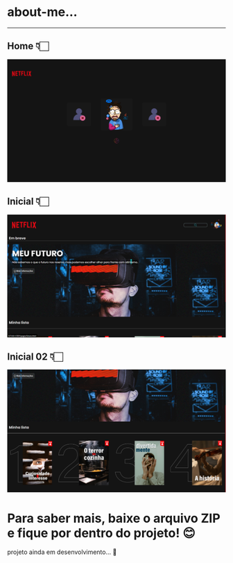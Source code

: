 # about-me...
---
## Home 👇🏻
![prints](https://github.com/eduolv/about-me/blob/main/prints/index.png)
## Inicial 👇🏻
![prints](https://github.com/eduolv/about-me/blob/main/prints/inicial.png)
## Inicial 02 👇🏻
![prints](https://github.com/eduolv/about-me/blob/main/prints/inicial02.png)
# Para saber mais, baixe o arquivo ZIP e fique por dentro do projeto! 😊
projeto ainda em desenvolvimento... 🔧
